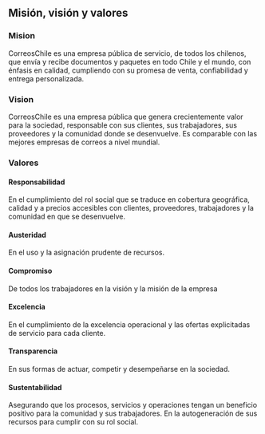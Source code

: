 ## Misión, visión y valores
### Mision
CorreosChile es una empresa pública de servicio, de todos los chilenos, que envía y recibe documentos y paquetes en todo Chile y el mundo, con énfasis en calidad, cumpliendo con su promesa de venta, confiabilidad y entrega personalizada. 
### Vision
CorreosChile es una empresa pública que genera crecientemente valor para la sociedad, responsable con sus clientes, sus trabajadores, sus proveedores y la comunidad donde se desenvuelve. Es comparable con las mejores empresas de correos a nivel mundial.
### Valores
#### Responsabilidad
En el cumplimiento del rol social que se traduce en cobertura geográfica, calidad y a precios accesibles con clientes, proveedores, trabajadores y la comunidad en que se desenvuelve.
#### Austeridad
En el uso y la asignación prudente de recursos. 
#### Compromiso
De todos los trabajadores en la visión y la misión de la empresa 
#### Excelencia
En el cumplimiento de la excelencia operacional y las ofertas explicitadas de servicio para cada cliente. 
#### Transparencia
En sus formas de actuar, competir y desempeñarse en la sociedad.
#### Sustentabilidad
Asegurando que los procesos, servicios y operaciones tengan un beneficio positivo para la comunidad y sus trabajadores. En la autogeneración de sus recursos para cumplir con su rol social. 

